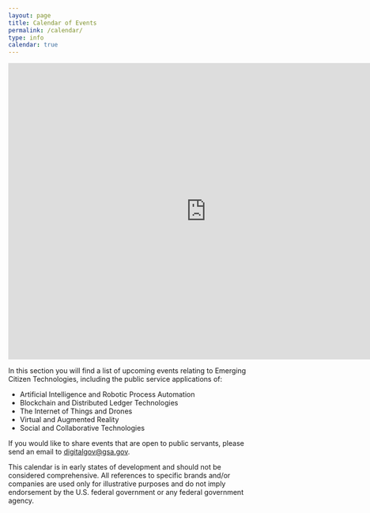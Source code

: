 ```yaml
---
layout: page
title: Calendar of Events
permalink: /calendar/
type: info
calendar: true
---
```


<iframe src="https://calendar.google.com/calendar/embed?src=gsa.gov_1n582gaddo0pl8breava01fbqk%40group.calendar.google.com&ctz=America/New_York" style="border: 0" width="800" height="600" frameborder="0" scrolling="no"></iframe>

In this section you will find a list of upcoming events relating to Emerging Citizen Technologies, including the public service applications of:
 - Artificial Intelligence and Robotic Process Automation
 - Blockchain and Distributed Ledger Technologies
 - The Internet of Things and Drones
 - Virtual and Augmented Reality
 - Social and Collaborative Technologies

If you would like to share events that are open to public servants, please send an email to digitalgov@gsa.gov.

This calendar is in early states of development and should not be considered comprehensive. All references to specific brands and/or companies are used only for illustrative purposes and do not imply endorsement by the U.S. federal government or any federal government agency.
